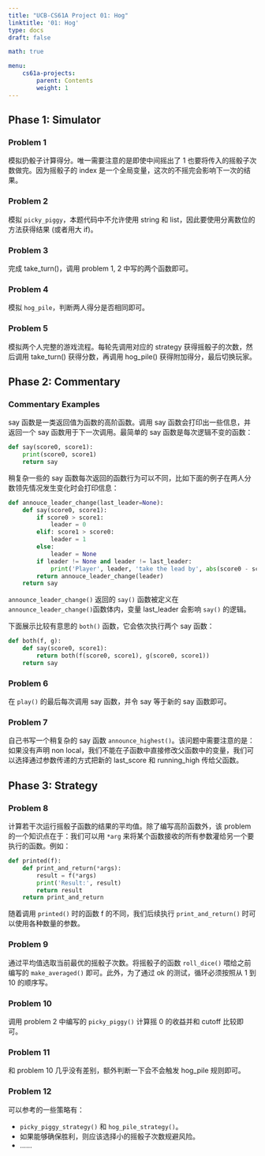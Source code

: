 ```yaml
---
title: "UCB-CS61A Project 01: Hog"
linktitle: '01: Hog'
type: docs
draft: false

math: true

menu:
    cs61a-projects:
        parent: Contents
        weight: 1
---
```


## Phase 1: Simulator

### Problem 1

模拟扔骰子计算得分。唯一需要注意的是即使中间摇出了 1 也要将传入的摇骰子次数做完。因为摇骰子的 index 是一个全局变量，这次的不摇完会影响下一次的结果。

### Problem 2

模拟 `picky_piggy`，本题代码中不允许使用 string 和 list，因此要使用分离数位的方法获得结果 (或者用大 if)。

### Problem 3

完成 take_turn()，调用 problem 1, 2 中写的两个函数即可。

### Problem 4

模拟 `hog_pile`，判断两人得分是否相同即可。

### Problem 5

模拟两个人完整的游戏流程。每轮先调用对应的 strategy 获得摇骰子的次数，然后调用 take_turn() 获得分数，再调用 hog_pile() 获得附加得分，最后切换玩家。

## Phase 2: Commentary

### Commentary Examples

say 函数是一类返回值为函数的高阶函数。调用 say 函数会打印出一些信息，并返回一个 say 函数用于下一次调用。最简单的 say 函数是每次逻辑不变的函数：

```python
def say(score0, score1):
    print(score0, score1)
    return say
```

稍复杂一些的 say 函数每次返回的函数行为可以不同，比如下面的例子在两人分数领先情况发生变化时会打印信息：

```python
def annouce_leader_change(last_leader=None):
    def say(score0, score1):
        if score0 > score1:
            leader = 0
        elif: score1 > score0:
            leader = 1
       	else:
            leader = None
        if leader != None and leader != last_leader:
            print('Player', leader, 'take the lead by', abs(score0 - score1))
        return annouce_leader_change(leader)
   	return say
```

`announce_leader_change()` 返回的 `say()` 函数被定义在 `announce_leader_change()`函数体内，变量 last_leader 会影响 `say()` 的逻辑。

下面展示比较有意思的 `both()` 函数，它会依次执行两个 say 函数：

```python
def both(f, g):
    def say(score0, score1):
        return both(f(score0, score1), g(score0, score1))
   	return say
```

### Problem 6

在 `play()` 的最后每次调用 say 函数，并令 say 等于新的 say 函数即可。

### Problem 7

自己书写一个稍复杂的 say 函数 `announce_highest()`。该问题中需要注意的是：如果没有声明 non local，我们不能在子函数中直接修改父函数中的变量，我们可以选择通过参数传递的方式把新的 last_score 和 running_high 传给父函数。

## Phase 3: Strategy

### Problem 8

计算若干次运行摇骰子函数的结果的平均值。除了编写高阶函数外，该 problem 的一个知识点在于：我们可以用 `*arg` 来将某个函数接收的所有参数灌给另一个要执行的函数。例如：

```python
def printed(f):
    def print_and_return(*args):
        result = f(*args)
        print('Result:', result)
        return result
    return print_and_return
```

随着调用 `printed()` 时的函数 f 的不同，我们后续执行 `print_and_return()` 时可以使用各种数量的参数。

### Problem 9

通过平均值选取当前最优的摇骰子次数。将摇骰子的函数 `roll_dice()` 喂给之前编写的 `make_averaged()` 即可。此外，为了通过 ok 的测试，循环必须按照从 1 到 10 的顺序写。

### Problem 10

调用 problem 2 中编写的 `picky_piggy()` 计算摇 0 的收益并和 cutoff 比较即可。

### Problem 11

和 problem 10 几乎没有差别，额外判断一下会不会触发 hog_pile 规则即可。

### Problem 12

可以参考的一些策略有：

* `picky_piggy_strategy()` 和 `hog_pile_strategy()`。
* 如果能够确保胜利，则应该选择小的摇骰子次数规避风险。
* ……